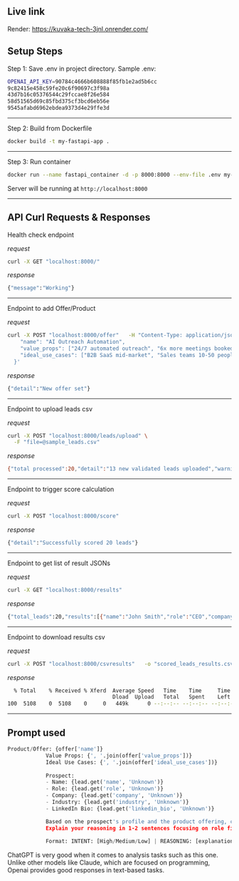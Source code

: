 ## Live link

Render: https://kuvaka-tech-3jnl.onrender.com/

## Setup Steps

Step 1: Save .env in project directory.
Sample .env:
```bash
OPENAI_API_KEY=90784c4666b608888f85fb1e2ad5b6cc
9c82415e458c59fe20c6f90697c3f98a
43d7b16c05376544c29fccae8f26e584
58d51565d69c85fbd375cf3bcd6eb56e
9545afabd6962ebdea9373d4e29ffe3d
```

---

Step 2: Build from Dockerfile
```bash
docker build -t my-fastapi-app .
```

---

Step 3: Run container
```bash
docker run --name fastapi_container -d -p 8000:8000 --env-file .env my-fastapi-app
```

Server will be running at `http://localhost:8000`

---

## API Curl Requests & Responses

Health check endpoint

_request_
```bash
curl -X GET "localhost:8000/"
```

_response_
```bash
{"message":"Working"}
```

---

Endpoint to add Offer/Product

_request_
```bash
curl -X POST "localhost:8000/offer"   -H "Content-Type: application/json"   -d '{
    "name": "AI Outreach Automation",
    "value_props": ["24/7 automated outreach", "6x more meetings booked", "Personalized messaging at scale"],
    "ideal_use_cases": ["B2B SaaS mid-market", "Sales teams 10-50 people", "Companies doing $1M-10M ARR"]
  }'
```

_response_
```bash
{"detail":"New offer set"}
```

---

Endpoint to upload leads csv

_request_
```bash
curl -X POST "localhost:8000/leads/upload" \
  -F "file=@sample_leads.csv"
```

_response_
```bash
{"total processed":20,"detail":"13 new validated leads uploaded","warnings":"7 row(s) have missing/invalid data"}
```

---

Endpoint to trigger score calculation

_request_
```bash
curl -X POST "localhost:8000/score"
```

_response_
```bash
{"detail":"Successfully scored 20 leads"}
```

---

Endpoint to get list of result JSONs

_request_
```bash
curl -X GET "localhost:8000/results"
```

_response_
```bash
{"total_leads":20,"results":[{"name":"John Smith","role":"CEO","company":"TechFlow Inc","industry":"Software","intent":"High","score":75,"reasoning":"Rules: Decision maker role detected (+20) | Exact ICP match (+20) | Complete profile (+10) | AI: AI analysis unavailable; You exceeded your current quota ;Using default Medium intent and 25 score","data_completeness":"Complete"}, ... ]}
```

---

Endpoint to download results csv

_request_
```bash
curl -X POST "localhost:8000/csvresults"   -o "scored_leads_results.csv"
```

_response_
```bash
  % Total    % Received % Xferd  Average Speed   Time    Time     Time  Current
                                 Dload  Upload   Total   Spent    Left  Speed
100  5108    0  5108    0     0   449k      0 --:--:-- --:--:-- --:--:--  498k
```

---

## Prompt used

```Python
Product/Offer: {offer['name']}
            Value Props: {', '.join(offer['value_props'])}
            Ideal Use Cases: {', '.join(offer['ideal_use_cases'])}
            
            Prospect:
            - Name: {lead.get('name', 'Unknown')}
            - Role: {lead.get('role', 'Unknown')}
            - Company: {lead.get('company', 'Unknown')}
            - Industry: {lead.get('industry', 'Unknown')}
            - LinkedIn Bio: {lead.get('linkedin_bio', 'Unknown')}

            Based on the prospect's profile and the product offering, classify their buying intent as High, Medium, or Low.
            Explain your reasoning in 1-2 sentences focusing on role fit, industry alignment, and potential need.
            
            Format: INTENT: [High/Medium/Low] | REASONING: [explanation]
```

ChatGPT is very good when it comes to analysis tasks such as this one. Unlike other models like Claude, which are focused on programming, Openai provides good responses in text-based tasks. 